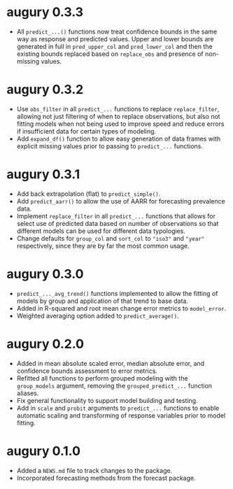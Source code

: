 # augury 0.3.3

* All `predict_...()` functions now treat confidence bounds in the same way as
    response and predicted values. Upper and lower bounds are generated in full
    in `pred_upper_col` and `pred_lower_col` and then the existing bounds replaced
    based on `replace_obs` and presence of non-missing values.
    
# augury 0.3.2

* Use `obs_filter` in all `predict_...` functions to replace `replace_filter`, allowing
    not just filtering of when to replace observations, but also not fitting models
    when not being used to improve speed and reduce errors if insufficient data
    for certain types of modeling.
* Add `expand_df()` function to allow easy generation of data frames with explicit
    missing values prior to passing to `predict_...` functions.

# augury 0.3.1

* Add back extrapolation (flat) to `predict_simple()`.
* Add `predict_aarr()` to allow the use of AARR for forecasting prevalence data.
* Implement `replace_filter` in all `predict_...` functions that allows for select
    use of predicted data based on number of observations so that different models
    can be used for different data typologies.
* Change defaults for `group_col` and `sort_col` to `"iso3"` and `"year"` respectively,
    since they are by far the most common usage.

# augury 0.3.0

* `predict_..._avg_trend()` functions implemented to allow the fitting of models
   by group and application of that trend to base data.
* Added in R-squared and root mean change error metrics to `model_error`.
* Weighted averaging option added to `predict_average()`.

# augury 0.2.0

* Added in mean absolute scaled error, median absolute error, and confidence
    bounds assessment to error metrics.
* Refitted all functions to perform grouped modeling with the `group_models`
    argument, removing the `grouped_predict_...` function aliases.
* Fix general functionality to support model building and testing.
* Add in `scale` and `probit` arguments to `predict_...` functions to enable
    automatic scaling and transforming of response variables prior to model
    fitting.

# augury 0.1.0

* Added a `NEWS.md` file to track changes to the package.
* Incorporated forecasting methods from the forecast package.
